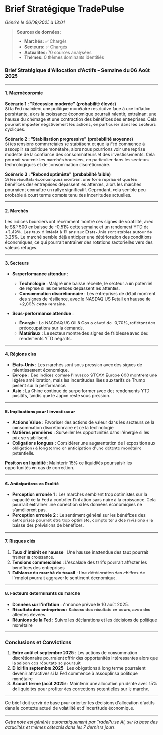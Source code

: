 # Brief Stratégique TradePulse

*Généré le 06/08/2025 à 13:01*

> **Sources de données:**
> - **Marchés:** ✅ Chargés
> - **Secteurs:** ✅ Chargés
> - **Actualités:** 70 sources analysées
> - **Thèmes:** 0 thèmes dominants identifiés

### Brief Stratégique d'Allocation d'Actifs – Semaine du 06 Août 2025

---

#### 1. **Macroéconomie**

**Scénario 1 : "Récession modérée" (probabilité élevée)**  
Si la Fed maintient une politique monétaire restrictive face à une inflation persistante, alors la croissance économique pourrait ralentir, entraînant une hausse du chômage et une contraction des bénéfices des entreprises. Cela pourrait impacter négativement les actions, en particulier dans les secteurs cycliques.

**Scénario 2 : "Stabilisation progressive" (probabilité moyenne)**  
Si les tensions commerciales se stabilisent et que la Fed commence à assouplir sa politique monétaire, alors nous pourrions voir une reprise modeste de la confiance des consommateurs et des investissements. Cela pourrait soutenir les marchés boursiers, en particulier dans les secteurs technologiques et de consommation discrétionnaire.

**Scénario 3 : "Rebond optimiste" (probabilité faible)**  
Si les résultats économiques montrent une forte reprise et que les bénéfices des entreprises dépassent les attentes, alors les marchés pourraient connaître un rallye significatif. Cependant, cela semble peu probable à court terme compte tenu des incertitudes actuelles.

---

#### 2. **Marchés**

Les indices boursiers ont récemment montré des signes de volatilité, avec le S&P 500 en baisse de -0,51% cette semaine et un rendement YTD de +3,49%. Les taux d'intérêt à 10 ans aux États-Unis sont stables autour de 3,25%. Le marché semble déjà anticiper une détérioration des conditions économiques, ce qui pourrait entraîner des rotations sectorielles vers des valeurs refuges.

---

#### 3. **Secteurs**

- **Surperformance attendue** : 
  - **Technologie** : Malgré une baisse récente, le secteur a un potentiel de reprise si les bénéfices dépassent les attentes.
  - **Consommation discrétionnaire** : Les entreprises de détail montrent des signes de résilience, avec le NASDAQ US Retail en hausse de +2,00% cette semaine.

- **Sous-performance attendue** :
  - **Énergie** : Le NASDAQ US Oil & Gas a chuté de -0,70%, reflétant des préoccupations sur la demande.
  - **Matériaux** : Le secteur montre des signes de faiblesse avec des rendements YTD négatifs.

---

#### 4. **Régions clés**

- **États-Unis** : Les marchés sont sous pression avec des signes de ralentissement économique.
- **Europe** : Des indices comme l'Invesco STOXX Europe 600 montrent une légère amélioration, mais les incertitudes liées aux tarifs de Trump pèsent sur la performance.
- **Asie** : La Chine continue de surperformer avec des rendements YTD positifs, tandis que le Japon reste sous pression.

---

#### 5. **Implications pour l'investisseur**

- **Actions Value** : Favoriser des actions de valeur dans les secteurs de la consommation discrétionnaire et de la technologie.
- **Matières premières** : Surveiller les opportunités dans l'énergie si les prix se stabilisent.
- **Obligations longues** : Considérer une augmentation de l'exposition aux obligations à long terme en anticipation d'une détente monétaire potentielle.

**Position en liquidité** : Maintenir 15% de liquidités pour saisir les opportunités en cas de correction.

---

#### 6. **Anticipations vs Réalité**

- **Perception erronée 1** : Les marchés semblent trop optimistes sur la capacité de la Fed à contrôler l'inflation sans nuire à la croissance. Cela pourrait entraîner une correction si les données économiques ne s'améliorent pas.
- **Perception erronée 2** : Le sentiment général sur les bénéfices des entreprises pourrait être trop optimiste, compte tenu des révisions à la baisse des prévisions de bénéfices.

---

#### 7. **Risques clés**

1. **Taux d'intérêt en hausse** : Une hausse inattendue des taux pourrait freiner la croissance.
2. **Tensions commerciales** : L'escalade des tarifs pourrait affecter les bénéfices des entreprises.
3. **Faiblesse du marché du travail** : Une détérioration des chiffres de l'emploi pourrait aggraver le sentiment économique.

---

#### 8. **Facteurs déterminants du marché**

- **Données sur l'inflation** : Annonce prévue le 10 août 2025.
- **Résultats des entreprises** : Saisons des résultats en cours, avec des attentes élevées.
- **Réunions de la Fed** : Suivre les déclarations et les décisions de politique monétaire.

---

### Conclusions et Convictions

1. **Entre août et septembre 2025** : Les actions de consommation discrétionnaire pourraient offrir des opportunités intéressantes alors que la saison des résultats se poursuit.
2. **D'ici fin septembre 2025** : Les obligations à long terme pourraient devenir attractives si la Fed commence à assouplir sa politique monétaire.
3. **À court terme (août 2025)** : Maintenir une allocation prudente avec 15% de liquidités pour profiter des corrections potentielles sur le marché.

--- 

Ce brief doit servir de base pour orienter les décisions d'allocation d'actifs dans le contexte actuel de volatilité et d'incertitude économique.

---

*Cette note est générée automatiquement par TradePulse AI, sur la base des actualités et thèmes détectés dans les 7 derniers jours.*
